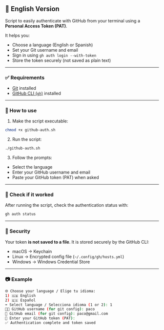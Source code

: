 ## 🔐 English Version

Script to easily authenticate with GitHub from your terminal using a **Personal Access Token (PAT)**.

It helps you:

* Choose a language (English or Spanish)
* Set your Git username and email
* Sign in using `gh auth login --with-token`
* Store the token securely (not saved as plain text)

---

### ✅ Requirements

* [Git](https://git-scm.com) installed
* [GitHub CLI (`gh`)](https://cli.github.com) installed

---

### 🚀 How to use

1. Make the script executable:

```bash
chmod +x github-auth.sh
```

2. Run the script:

```bash
./github-auth.sh
```

3. Follow the prompts:

* Select the language
* Enter your GitHub username and email
* Paste your GitHub token (PAT) when asked

---

### 🧪 Check if it worked

After running the script, check the authentication status with:

```bash
gh auth status
```

---

### 🔐 Security

Your token **is not saved to a file**. It is stored securely by the GitHub CLI:

* macOS → Keychain
* Linux → Encrypted config file (`~/.config/gh/hosts.yml`)
* Windows → Windows Credential Store

---

### 📷 Example

```bash
🌐 Choose your language / Elige tu idioma:
1) 🇬🇧 English
2) 🇪🇸 Español
➡️ Select language / Selecciona idioma (1 or 2): 1
🧑‍💻 GitHub username (for git config): paco
📧 GitHub email (for git config): paco@gmail.com
🔑 Enter your GitHub token (PAT):
✅ Authentication complete and token saved
```
